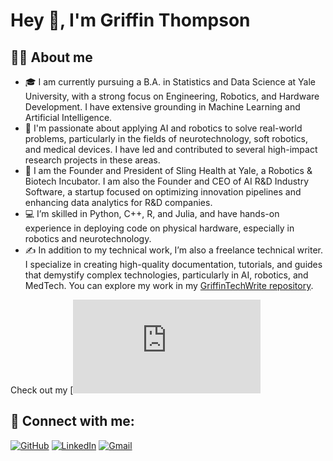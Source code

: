 # Hey 👋, I'm Griffin Thompson

## 👨‍💻 About me
- 🎓 I am currently pursuing a B.A. in Statistics and Data Science at Yale University, with a strong focus on Engineering, Robotics, and Hardware Development. I have extensive grounding in Machine Learning and Artificial Intelligence.
- 🤖 I'm passionate about applying AI and robotics to solve real-world problems, particularly in the fields of neurotechnology, soft robotics, and medical devices. I have led and contributed to several high-impact research projects in these areas.
- 💼 I am the Founder and President of Sling Health at Yale, a Robotics & Biotech Incubator. I am also the Founder and CEO of AI R&D Industry Software, a startup focused on optimizing innovation pipelines and enhancing data analytics for R&D companies.
- 💻 I’m skilled in Python, C++, R, and Julia, and have hands-on experience in deploying code on physical hardware, especially in robotics and neurotechnology.
- ✍️ In addition to my technical work, I’m also a freelance technical writer. I specialize in creating high-quality documentation, tutorials, and guides that demystify complex technologies, particularly in AI, robotics, and MedTech. You can explore my work in my [GriffinTechWrite repository](https://github.com/griffthomp/GriffinTechWrite).

Check out my [![Resume](https://github.com/GriffThomp1234/GriffThomp1234/raw/main/docs/Resume-Yes.pdf)




## 🔗 Connect with me:
[![GitHub](https://img.shields.io/badge/GitHub-181717?style=flat&logo=github&logoColor=white)](https://github.com/griffthomp)
[![LinkedIn](https://img.shields.io/badge/LinkedIn-0077B5?style=flat&logo=linkedin&logoColor=white)](https://www.linkedin.com/in/griffthomp)
[![Gmail](https://img.shields.io/badge/Gmail-D14836?style=flat&logo=gmail&logoColor=white)](mailto:griffin.thompson@yale.edu)


